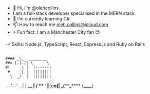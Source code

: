 - 👋 Hi, I’m @olehcollins
- I am a full-stack developer specialised in the MERN stack
- 🌱 I’m currently learning C#
- 📫 How to reach me oleh.collins@icloud.com
- ⚡ Fun fact: I am a Manchester City fan 😊

-⚡ Skills:
Node.js,
TypeScript,
React,
Express.js and 
Ruby on Rails

#####

    #### _\_  ________
    ##=-[.].]| \      \
    #(    _\ |  |------|
     #   __| |  ||||||||
      \  _/  |  ||||||||

.--'--'-. | | \_**\_ |
/ ** `|**|[o**o]|
\_(**\*\***\_**\*\*** /\_**\_\_\_**)



